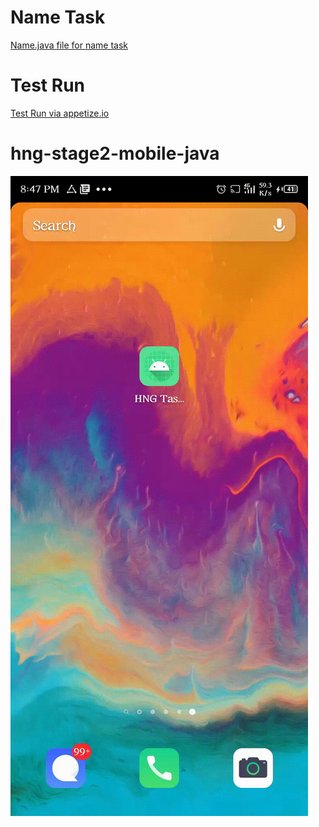 # Name Task
[Name.java file for name task](Name.java)

# Test Run
[Test Run via appetize.io](https://appetize.io/app/7efk78yj5p9u8vpnuarzccq4rw)

# hng-stage2-mobile-java
![Demo](demo.gif)
